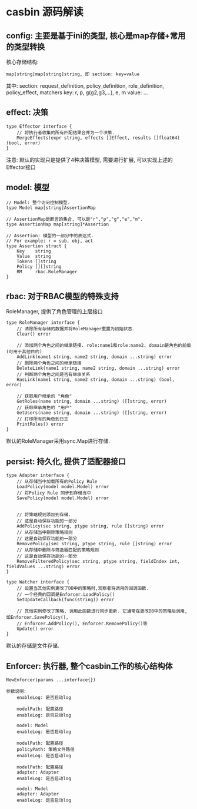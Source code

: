 # casbin 源码解读

## config: 主要是基于ini的类型, 核心是map存储+常用的类型转换

核心存储结构:

```
map[string]map[string]string, 即 section: key=value
```

其中:
	section: request_definition, policy_definition, role_definition, policy_effect, matchers
	key: r, p, g(g2,g3,...), e, m
	value: ...


## effect: 决策

```
type Effector interface {
	// 将执行者收集的所有匹配结果合并为一个决策.
	MergeEffects(expr string, effects []Effect, results []float64) (bool, error)
}
```

注意: 默认的实现只是提供了4种决策模型, 需要进行扩展, 可以实现上述的Effector接口


## model: 模型

```
// Model: 整个访问控制模型.
type Model map[string]AssertionMap

// AssertionMap是断言的集合, 可以是"r","p","g","e","m".
type AssertionMap map[string]*Assertion

// Assertion: 模型的一部分中的表达式.
// For example: r = sub, obj, act
type Assertion struct {
	Key    string
	Value  string
	Tokens []string
	Policy [][]string
	RM     rbac.RoleManager
}
```


## rbac: 对于RBAC模型的特殊支持

RoleManager, 提供了角色管理的上层接口

```
type RoleManager interface {
	// 清除所有存储的数据并将RoleManager重置为初始状态.
	Clear() error

	// 添加两个角色之间的继承链接. role:name1和role:name2. domain是角色的前缀(可用于其他目的)
	AddLink(name1 string, name2 string, domain ...string) error
	// 删除两个角色之间的继承链接
	DeleteLink(name1 string, name2 string, domain ...string) error
	// 判断两个角色之间是否有继承关系
	HasLink(name1 string, name2 string, domain ...string) (bool, error)

	// 获取用户继承的 "角色"
	GetRoles(name string, domain ...string) ([]string, error)
	// 获取继承角色的 "用户"
	GetUsers(name string, domain ...string) ([]string, error)
	// 打印所有的角色到日志
	PrintRoles() error
}
```

默认的RoleManager采用sync.Map进行存储.


## persist: 持久化, 提供了适配器接口

```
type Adapter interface {
	// 从存储当中加载所有的Policy Rule
	LoadPolicy(model model.Model) error
	// 将Policy Rule 同步到存储当中
	SavePolicy(model model.Model) error


	// 将策略规则添加到存储.
    // 这是自动保存功能的一部分
	AddPolicy(sec string, ptype string, rule []string) error
	// 从存储当中删除策略规则
	// 这是自动保存功能的一部分
	RemovePolicy(sec string, ptype string, rule []string) error
	// 从存储中删除与筛选器匹配的策略规则
	// 这是自动保存功能的一部分
	RemoveFilteredPolicy(sec string, ptype string, fieldIndex int, fieldValues ...string) error
}

type Watcher interface {
	// 设置当其他实例更改了DB中的策略时,观察者将调用的回调函数.
	// 一个经典的回调是Enforcer.LoadPolicy()
	SetUpdateCallback(func(string)) error

	// 其他实例修改了策略, 调用此函数进行同步更新. 它通常在更改DB中的策略后调用, 如Enforcer.SavePolicy(),
	// Enforcer.AddPolicy(), Enforcer.RemovePolicy()等
	Update() error
}
```

默认的存储是文件存储.


## Enforcer: 执行器, 整个casbin工作的核心结构体

```
NewEnforcer(params ...interface{})

参数说明:
	enableLog: 是否启动log

	modelPath: 配置路径
	enableLog: 是否启动log

	model: Model
	enableLog: 是否启动log

	modelPath: 配置路径
	policyPath: 策略文件路径
	enableLog: 是否启动log

	modelPath: 配置路径
	adapter: Adapter
	enableLog: 是否启动log

	model: Model
	adapter: Adapter
	enableLog: 是否启动log
```